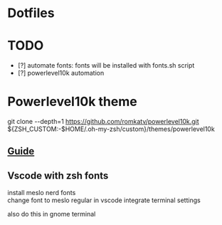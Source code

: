 # Dotfiles

# TODO
- [?] automate fonts: fonts will be installed with fonts.sh script
- [?] powerlevel10k automation

# Powerlevel10k theme
git clone --depth=1 https://github.com/romkatv/powerlevel10k.git ${ZSH_CUSTOM:-$HOME/.oh-my-zsh/custom}/themes/powerlevel10k


## [Guide](https://github.com/anishathalye/dotbot)

## Vscode with zsh fonts
install meslo nerd fonts \
change font to meslo regular in vscode integrate terminal settings


also do this in gnome terminal